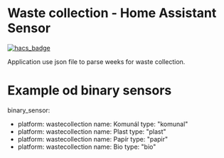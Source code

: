 # Waste collection - Home Assistant Sensor

[![hacs_badge](https://img.shields.io/badge/HACS-Default-orange.svg?style=for-the-badge)](https://github.com/custom-components/hacs)

Application use json file to parse weeks for waste collection. 

# Example od binary sensors  
binary_sensor:
  - platform: wastecollection
    name: Komunál
    type: "komunal"
  - platform: wastecollection
    name: Plast
    type: "plast"
  - platform: wastecollection
    name: Papír
    type: "papir"
  - platform: wastecollection
    name: Bio
    type: "bio"
